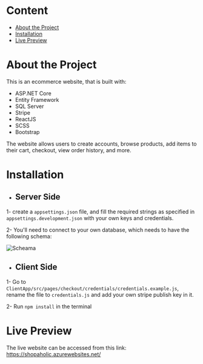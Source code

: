 # Content
- [About the Project](#about-the-project)
- [Installation](#installation)
- [Live Preview](#live-preview)

# About the Project
This is an ecommerce website, that is built with:

- ASP.NET Core
- Entity Framework
- SQL Server
- Stripe
- ReactJS
- SCSS
- Bootstrap

The website allows users to create accounts, browse products, add items to their cart, checkout, view order history, and more.

# Installation

- ## Server Side

1- create a `appsettings.json` file, and fill the required strings as specified in `appsettings.development.json` with your own keys and credentials.

2- You'll need to connect to your own database, which needs to have the following schema:

![Scheama](https://user-images.githubusercontent.com/26127333/110303374-2ff89200-805f-11eb-852c-165aef74bfee.png)

- ## Client Side
1- Go to `ClientApp/src/pages/checkout/credentials/credentials.example.js`, rename the file to `credentials.js` and add your own stripe publish key in it.

2- Run `npm install` in the terminal

# Live Preview
The live website can be accessed from this link:
https://shopaholic.azurewebsites.net/